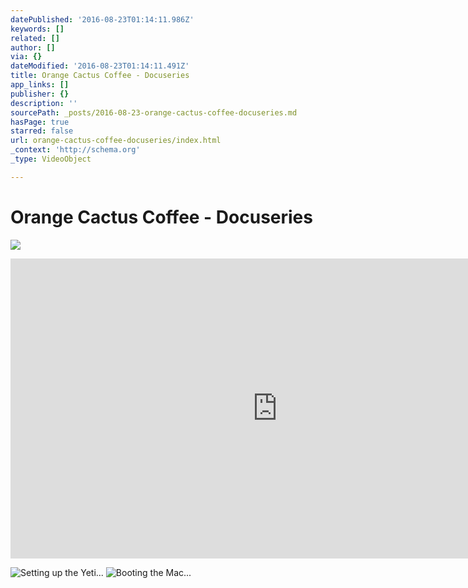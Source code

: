 ```yaml
---
datePublished: '2016-08-23T01:14:11.986Z'
keywords: []
related: []
author: []
via: {}
dateModified: '2016-08-23T01:14:11.491Z'
title: Orange Cactus Coffee - Docuseries
app_links: []
publisher: {}
description: ''
sourcePath: _posts/2016-08-23-orange-cactus-coffee-docuseries.md
hasPage: true
starred: false
url: orange-cactus-coffee-docuseries/index.html
_context: 'http://schema.org'
_type: VideoObject

---
```

# Orange Cactus Coffee - Docuseries
![](https://the-grid-user-content.s3-us-west-2.amazonaws.com/0803387f-52b6-4383-9d4d-d2b6e8e30968.jpg)

<iframe src="https://cdn.embedly.com/widgets/media.html?src=https%3A%2F%2Fwww.youtube.com%2Fembed%2F3sw64T-aTDo%3Ffeature%3Doembed&amp;url=http%3A%2F%2Fwww.youtube.com%2Fwatch%3Fv%3D3sw64T-aTDo&amp;image=https%3A%2F%2Fi.ytimg.com%2Fvi%2F3sw64T-aTDo%2Fhqdefault.jpg&amp;key=b7d04c9b404c499eba89ee7072e1c4f7&amp;type=text%2Fhtml&amp;schema=youtube" width="854" height="480" scrolling="no" frameborder="0" allowfullscreen="" style=""></iframe>

![Setting up the Yeti...](https://the-grid-user-content.s3-us-west-2.amazonaws.com/f90ea4a8-149e-48e3-8db0-cd01bdc8401d.jpg)
![Booting the Mac...](https://the-grid-user-content.s3-us-west-2.amazonaws.com/0f430e81-5855-405e-b954-e464bff48cf1.jpg)